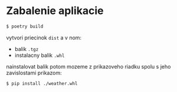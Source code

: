 # Zabalenie aplikacie


```bash
$ poetry build
```

vytvori priecinok `dist` a v nom:

* balik `.tgz`
* instalacny balik `.whl`


nainstalovat balik potom mozeme z prikazoveho riadku spolu s jeho zavislostami prikazom:

```bash
$ pip install ./weather.whl
```

